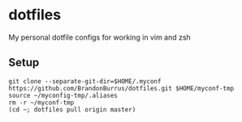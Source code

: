 # dotfiles

My personal dotfile configs for working in vim and zsh

## Setup

```
git clone --separate-git-dir=$HOME/.myconf https://github.com/BrandonBurrus/dotfiles.git $HOME/myconf-tmp
source ~/myconfig-tmp/.aliases
rm -r ~/myconf-tmp
(cd ~; dotfiles pull origin master)
```


